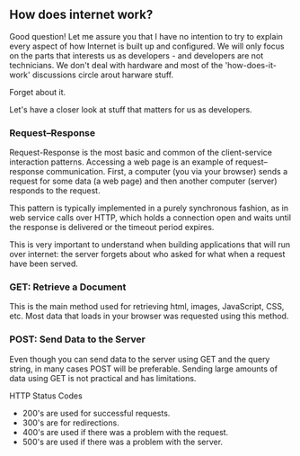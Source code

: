 ## How does internet work?
Good question! Let me assure you that I have no intention to try to explain every aspect of how Internet is built up and configured. We will only focus on the parts that interests us as developers - and developers are not technicians. We don't deal with hardware and most of the 'how-does-it-work' discussions circle arout harware stuff. 

Forget about it.

Let's have a closer look at stuff that matters for us as developers.

### Request–Response
Request-Response is the most basic and common of the client-service interaction patterns. Accessing a web page is an example of request–response communication. First, a  computer (you via your browser) sends a request for some data (a web page) and then another computer (server) responds to the request. 

This pattern is typically implemented in a purely synchronous fashion, as in web service calls over HTTP, which holds a connection open and waits until the response is delivered or the timeout period expires. 

This is very important to understand when building applications that will run over internet: the server forgets about who asked for what when a request have been served. 

### GET: Retrieve a Document

This is the main method used for retrieving html, images, JavaScript, CSS, etc. Most data that loads in your browser was requested using this method.

### POST: Send Data to the Server

Even though you can send data to the server using GET and the query string, in many cases POST will be preferable. Sending large amounts of data using GET is not practical and has limitations.

HTTP Status Codes
* 200's are used for successful requests.
* 300's are for redirections.
* 400's are used if there was a problem with the request.
* 500's are used if there was a problem with the server.






